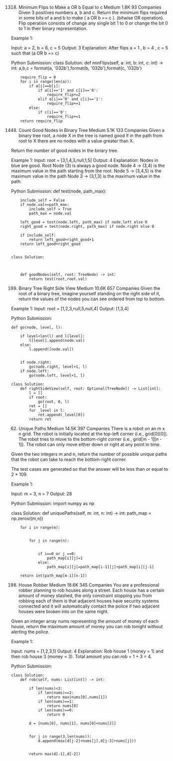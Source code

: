 1318. Minimum Flips to Make a OR b Equal to c
Medium
1.8K
93
Companies
Given 3 positives numbers a, b and c. Return the minimum flips required in some bits of a and b to make ( a OR b == c ). (bitwise OR operation).
Flip operation consists of change any single bit 1 to 0 or change the bit 0 to 1 in their binary representation.

 

Example 1:



Input: a = 2, b = 6, c = 5
Output: 3
Explanation: After flips a = 1 , b = 4 , c = 5 such that (a OR b == c)

Python Submission:
    class Solution:
    def minFlips(self, a: int, b: int, c: int) -> int:
        a,b,c = format(a, '032b'),format(b, '032b'),format(c, '032b')

        require_flip = 0
        for i in range(len(a)):
            if a[i]==b[i]:
                if a[i]=='1' and c[i]=='0':
                    require_flip+=2
                elif a[i]=='0' and c[i]=='1':
                    require_flip+=1
            else:
                if c[i]=='0':
                    require_flip+=1
        return require_flip


1448. Count Good Nodes in Binary Tree
Medium
5.1K
133
Companies
Given a binary tree root, a node X in the tree is named good if in the path from root to X there are no nodes with a value greater than X.

Return the number of good nodes in the binary tree.

 

Example 1:
Input: root = [3,1,4,3,null,1,5]
Output: 4
Explanation: Nodes in blue are good.
Root Node (3) is always a good node.
Node 4 -> (3,4) is the maximum value in the path starting from the root.
Node 5 -> (3,4,5) is the maximum value in the path
Node 3 -> (3,1,3) is the maximum value in the path.


Python Submission:
    def test(node, path_max):


        include_self = False
        if node.val>=path_max:
            include_self = True
            path_max = node.val

        left_good = test(node.left, path_max) if node.left else 0
        right_good = test(node.right, path_max) if node.right else 0

        if include_self:
            return left_good+right_good+1
        return left_good+right_good


    class Solution:



        def goodNodes(self, root: TreeNode) -> int:
            return test(root,root.val)


199. Binary Tree Right Side View
Medium
10.6K
657
Companies
Given the root of a binary tree, imagine yourself standing on the right side of it, return the values of the nodes you can see ordered from top to bottom.

Example 1:
Input: root = [1,2,3,null,5,null,4]
Output: [1,3,4]

Python Submission:

    def go(node, level, l):

        if level<len(l) and l[level]:
            l[level].append(node.val)
        else:
            l.append([node.val])

        
        if node.right:
            go(node.right, level+1, l)
        if node.left:
            go(node.left, level+1, l)

    class Solution:
        def rightSideView(self, root: Optional[TreeNode]) -> List[int]:
            l = []
            if root:
                go(root, 0, l)
            ret = []
            for _level in l:
                ret.append(_level[0])
            return ret

62. Unique Paths
Medium
14.5K
397
Companies
There is a robot on an m x n grid. The robot is initially located at the top-left corner (i.e., grid[0][0]). The robot tries to move to the bottom-right corner (i.e., grid[m - 1][n - 1]). The robot can only move either down or right at any point in time.

Given the two integers m and n, return the number of possible unique paths that the robot can take to reach the bottom-right corner.

The test cases are generated so that the answer will be less than or equal to 2 * 109.

 

Example 1:


Input: m = 3, n = 7
Output: 28

Python Submission:
    import numpy as np

class Solution:
    def uniquePaths(self, m: int, n: int) -> int:
        path_map = np.zeros((m,n))

        for i in range(m):


            for j in range(n):


                if i==0 or j ==0:
                    path_map[i][j]=1
                else:
                    path_map[i][j]=path_map[i-1][j]+path_map[i][j-1]
        
        return int(path_map[m-1][n-1])




198. House Robber
Medium
18.6K
345
Companies
You are a professional robber planning to rob houses along a street. Each house has a certain amount of money stashed, the only constraint stopping you from robbing each of them is that adjacent houses have security systems connected and it will automatically contact the police if two adjacent houses were broken into on the same night.

Given an integer array nums representing the amount of money of each house, return the maximum amount of money you can rob tonight without alerting the police.

 

Example 1:

Input: nums = [1,2,3,1]
Output: 4
Explanation: Rob house 1 (money = 1) and then rob house 3 (money = 3).
Total amount you can rob = 1 + 3 = 4.

Python Submission:

    class Solution:
        def rob(self, nums: List[int]) -> int:

            if len(nums)<3:
                if len(nums)==2:
                    return max(nums[0],nums[1])
                if len(nums)==1:
                    return nums[0]
                if len(nums)==0:
                    return 0

            d = [nums[0], nums[1], nums[0]+nums[2]]


            for j in range(3,len(nums)):
                d.append(max(d[j-2]+nums[j],d[j-3]+nums[j])) 


            return max(d[-1],d[-2])